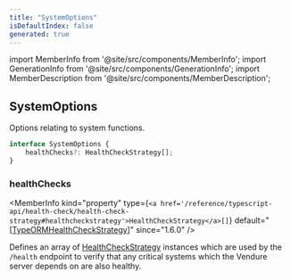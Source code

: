 ```yaml
---
title: "SystemOptions"
isDefaultIndex: false
generated: true
---
```

<!-- This file was generated from the Vendure source. Do not modify. Instead, re-run the "docs:build" script -->
import MemberInfo from '@site/src/components/MemberInfo';
import GenerationInfo from '@site/src/components/GenerationInfo';
import MemberDescription from '@site/src/components/MemberDescription';


## SystemOptions

<GenerationInfo sourceFile="packages/core/src/config/vendure-config.ts" sourceLine="1012" packageName="@vendure/core" since="1.6.0" />

Options relating to system functions.

```ts title="Signature"
interface SystemOptions {
    healthChecks?: HealthCheckStrategy[];
}
```

<div className="members-wrapper">

### healthChecks

<MemberInfo kind="property" type={`<a href='/reference/typescript-api/health-check/health-check-strategy#healthcheckstrategy'>HealthCheckStrategy</a>[]`} default="[<a href='/reference/typescript-api/health-check/type-ormhealth-check-strategy#typeormhealthcheckstrategy'>TypeORMHealthCheckStrategy</a>]"  since="1.6.0"  />

Defines an array of <a href='/reference/typescript-api/health-check/health-check-strategy#healthcheckstrategy'>HealthCheckStrategy</a> instances which are used by the `/health` endpoint to verify
that any critical systems which the Vendure server depends on are also healthy.


</div>

